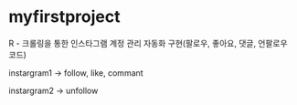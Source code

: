 # myfirstproject
R - 크롤링을 통한 인스타그램 계정 관리 자동화 구현(팔로우, 좋아요, 댓글, 언팔로우 코드)

instargram1 -> follow, like, commant

instargram2 -> unfollow
